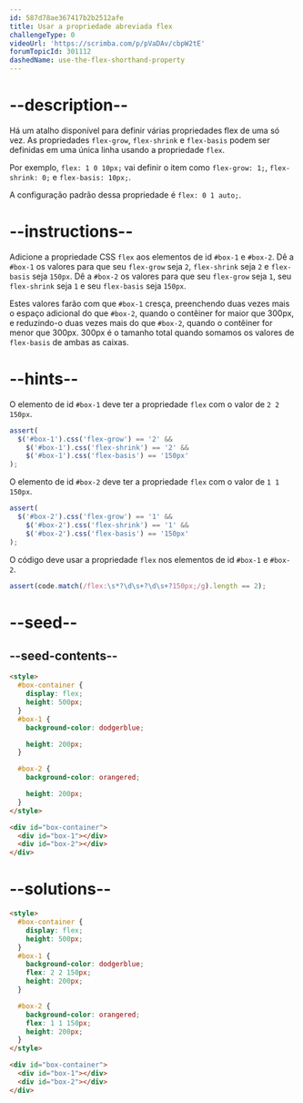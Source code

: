 ```yaml
---
id: 587d78ae367417b2b2512afe
title: Usar a propriedade abreviada flex
challengeType: 0
videoUrl: 'https://scrimba.com/p/pVaDAv/cbpW2tE'
forumTopicId: 301112
dashedName: use-the-flex-shorthand-property
---
```


# --description--

Há um atalho disponível para definir várias propriedades flex de uma só vez. As propriedades `flex-grow`, `flex-shrink` e `flex-basis` podem ser definidas em uma única linha usando a propriedade `flex`.

Por exemplo, `flex: 1 0 10px;` vai definir o item como `flex-grow: 1;`, `flex-shrink: 0;` e `flex-basis: 10px;`.

A configuração padrão dessa propriedade é `flex: 0 1 auto;`.

# --instructions--

Adicione a propriedade CSS `flex` aos elementos de id `#box-1` e `#box-2`. Dê a `#box-1` os valores para que seu `flex-grow` seja `2`, `flex-shrink` seja `2` e `flex-basis` seja `150px`. Dê a `#box-2` os valores para que seu `flex-grow` seja `1`, seu `flex-shrink` seja `1` e seu `flex-basis` seja `150px`.

Estes valores farão com que `#box-1` cresça, preenchendo duas vezes mais o espaço adicional do que `#box-2`, quando o contêiner for maior que 300px, e reduzindo-o duas vezes mais do que `#box-2`, quando o contêiner for menor que 300px. 300px é o tamanho total quando somamos os valores de `flex-basis` de ambas as caixas.

# --hints--

O elemento de id `#box-1` deve ter a propriedade `flex` com o valor de `2 2 150px`.

```js
assert(
  $('#box-1').css('flex-grow') == '2' &&
    $('#box-1').css('flex-shrink') == '2' &&
    $('#box-1').css('flex-basis') == '150px'
);
```

O elemento de id `#box-2` deve ter a propriedade `flex` com o valor de `1 1 150px`.

```js
assert(
  $('#box-2').css('flex-grow') == '1' &&
    $('#box-2').css('flex-shrink') == '1' &&
    $('#box-2').css('flex-basis') == '150px'
);
```

O código deve usar a propriedade `flex` nos elementos de id `#box-1` e `#box-2`.

```js
assert(code.match(/flex:\s*?\d\s+?\d\s+?150px;/g).length == 2);
```

# --seed--

## --seed-contents--

```html
<style>
  #box-container {
    display: flex;
    height: 500px;
  }
  #box-1 {
    background-color: dodgerblue;

    height: 200px;
  }

  #box-2 {
    background-color: orangered;

    height: 200px;
  }
</style>

<div id="box-container">
  <div id="box-1"></div>
  <div id="box-2"></div>
</div>
```

# --solutions--

```html
<style>
  #box-container {
    display: flex;
    height: 500px;
  }
  #box-1 {
    background-color: dodgerblue;
    flex: 2 2 150px;
    height: 200px;
  }

  #box-2 {
    background-color: orangered;
    flex: 1 1 150px;
    height: 200px;
  }
</style>

<div id="box-container">
  <div id="box-1"></div>
  <div id="box-2"></div>
</div>
```
